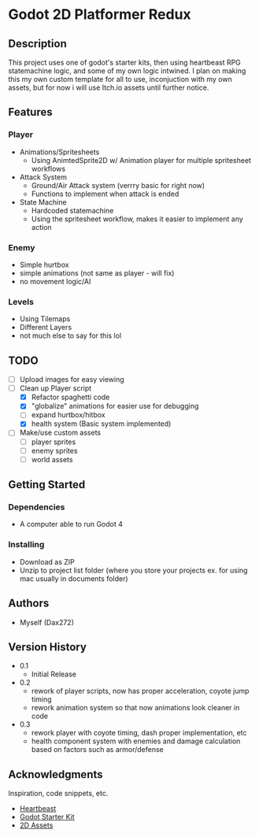 # Godot 2D Platformer Redux


## Description

This project uses one of godot's starter kits, then using heartbeast RPG statemachine logic, and some of my own logic intwined. I plan on making this my own custom template for all to use, inconjuction with my own assets, but for now i will use Itch.io assets until further notice.

## Features

### Player
* Animations/Spritesheets
  * Using AnimtedSprite2D w/ Animation player for multiple spritesheet workflows
* Attack System
  * Ground/Air Attack system (verrry basic for right now)
  * Functions to implement when attack is ended
* State Machine
  * Hardcoded statemachine
  * Using the spritesheet workflow, makes it easier to implement any action
 
### Enemy
  * Simple hurtbox
  * simple animations (not same as player - will fix)
  * no movement logic/AI

 ### Levels
  * Using Tilemaps
  * Different Layers
  * not much else to say for this lol 

## TODO
- [ ] Upload images for easy viewing
- [ ] Clean up Player script
     - [x] Refactor spaghetti code
     - [x] "globalize" animations for easier use for debugging
     - [ ] expand hurtbox/hitbox
     - [x] health system (Basic system implemented)
- [ ] Make/use custom assets
     - [ ] player sprites
     - [ ] enemy sprites
     - [ ] world assets
 
## Getting Started

### Dependencies

* A computer able to run Godot 4

### Installing

* Download as ZIP
* Unzip to project list folder (where you store your projects ex. for using mac usually in documents folder)

## Authors

* Myself (Dax272)

## Version History

* 0.1
    * Initial Release
* 0.2
    * rework of player scripts, now has proper acceleration, coyote jump timing
    * rework animation system so that now animations look cleaner in code
* 0.3
    * rework player with coyote timing, dash proper implementation, etc
    * health component system with enemies and damage calculation based on factors such as armor/defense

## Acknowledgments

Inspiration, code snippets, etc.
* [Heartbeast](https://www.youtube.com/@uheartbeast)
* [Godot Starter Kit](https:TODO)
* [2D Assets](www.Kenney.nl)
